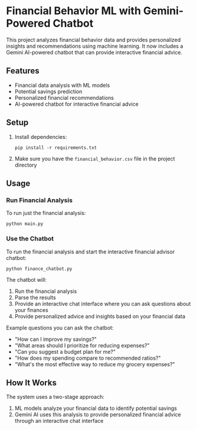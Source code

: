 # Financial Behavior ML with Gemini-Powered Chatbot

This project analyzes financial behavior data and provides personalized insights and recommendations using machine learning. It now includes a Gemini AI-powered chatbot that can provide interactive financial advice.

## Features

- Financial data analysis with ML models
- Potential savings prediction
- Personalized financial recommendations
- AI-powered chatbot for interactive financial advice

## Setup

1. Install dependencies:

   ```
   pip install -r requirements.txt
   ```

2. Make sure you have the `financial_behavior.csv` file in the project directory

## Usage

### Run Financial Analysis

To run just the financial analysis:

```
python main.py
```

### Use the Chatbot

To run the financial analysis and start the interactive financial advisor chatbot:

```
python finance_chatbot.py
```

The chatbot will:

1. Run the financial analysis
2. Parse the results
3. Provide an interactive chat interface where you can ask questions about your finances
4. Provide personalized advice and insights based on your financial data

Example questions you can ask the chatbot:

- "How can I improve my savings?"
- "What areas should I prioritize for reducing expenses?"
- "Can you suggest a budget plan for me?"
- "How does my spending compare to recommended ratios?"
- "What's the most effective way to reduce my grocery expenses?"

## How It Works

The system uses a two-stage approach:

1. ML models analyze your financial data to identify potential savings
2. Gemini AI uses this analysis to provide personalized financial advice through an interactive chat interface
